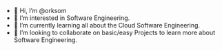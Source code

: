 - 👋 Hi, I’m @orksom
- 👀 I’m interested in Software Engineering.
- 🌱 I’m currently learning all about the Cloud Software Engineering.
- 💞️ I’m looking to collaborate on basic/easy Projects to learn more about Software Engineering.


<!---
orksom/orksom is a ✨ special ✨ repository because its `README.md` (this file) appears on your GitHub profile.
You can click the Preview link to take a look at your changes.
--->
